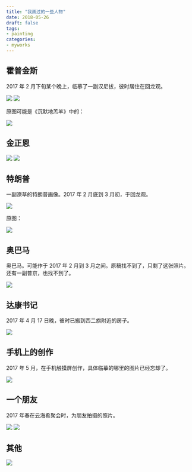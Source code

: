 ```yaml
---
title: "我画过的一些人物"
date: 2018-05-26
draft: false
tags:
- painting
categories:
- myworks
---
```


## 霍普金斯

2017 年 2 月下旬某个晚上，临摹了一副汉尼拔，彼时居住在回龙观。


<img src="/myworks/hopkins2.jpg">

<img src="/myworks/hopkins1.jpg">

原图可能是《沉默地羔羊》中的：

<img src="/myworks/hopkins.jpg">

## 金正恩

<img src="/myworks/Kim-Jong-un-2.jpg">

<img src="/myworks/Kim-Jong-un-1.jpg">

## 特朗普

一副潦草的特朗普画像。2017 年 2 月底到 3 月初，于回龙观。

<img src="/myworks/trump1.jpg">

原图：

<img src="/myworks/trump.jpg">

## 奥巴马

奥巴马。可能作于 2017 年 2 月到 3 月之间。原稿找不到了，只剩了这张照片。还有一副普京，也找不到了。

<img src="/myworks/obama.jpg">

## 达康书记

2017 年 4 月 17 日晚，彼时已搬到西二旗附近的房子。


<img src="/myworks/lidakang.jpg">


## 手机上的创作

2017 年 5 月，在手机触摸屏创作，具体临摹的哪里的图片已经忘却了。


<img src="/myworks/ios-notes.jpg">

## 一个朋友

2017 年春在云海肴聚会时，为朋友拍摄的照片。

<img src="/myworks/a-friend2.jpg">

<img src="/myworks/a-friend1.jpg">


## 其他

<img src="/myworks/someone.jpg">